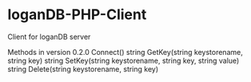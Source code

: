 # loganDB-PHP-Client
Client for loganDB server

Methods in version 0.2.0
Connect()
string GetKey(string keystorename, string key)
string SetKey(string keystorename, string key, string value)
string Delete(string keystorename, string key)
